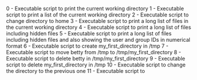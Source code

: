 0 - Executable script to print the current working directory
1 - Executable script to print a list of the current working directory
2 - Executable script to change directory to home
3 - Executable script to print a long list of files in the current working directory
4 - Executable script to print a long list of files including hidden files
5 - Executable script to print a long list of files including hidden files and also showing the user and group IDs in numerical format
6 - Executable script to create my_first_directory in /tmp
7 - Executable script to move betty from /tmp to /tmp/my_first_directory
8 - Executable script to delete betty in /tmp/my_first_directory
9 - Executable script to delete my_first_directory in /tmp
10 - Executable script to change the directory to the previous one
11 - Executable script to

